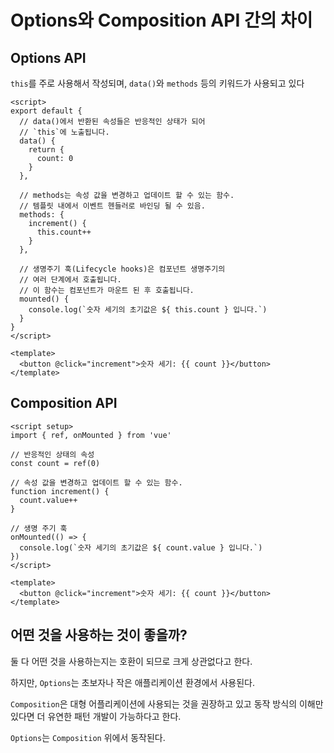 # Options와 Composition API 간의 차이

## Options API

`this`를 주로 사용해서 작성되며, `data()`와 `methods` 등의 키워드가 사용되고 있다

```vue
<script>
export default {
  // data()에서 반환된 속성들은 반응적인 상태가 되어
  // `this`에 노출됩니다.
  data() {
    return {
      count: 0
    }
  },

  // methods는 속성 값을 변경하고 업데이트 할 수 있는 함수.
  // 템플릿 내에서 이벤트 헨들러로 바인딩 될 수 있음.
  methods: {
    increment() {
      this.count++
    }
  },

  // 생명주기 훅(Lifecycle hooks)은 컴포넌트 생명주기의
  // 여러 단계에서 호출됩니다.
  // 이 함수는 컴포넌트가 마운트 된 후 호출됩니다.
  mounted() {
    console.log(`숫자 세기의 초기값은 ${ this.count } 입니다.`)
  }
}
</script>

<template>
  <button @click="increment">숫자 세기: {{ count }}</button>
</template>
```


## Composition API

```vue
<script setup>
import { ref, onMounted } from 'vue'

// 반응적인 상태의 속성
const count = ref(0)

// 속성 값을 변경하고 업데이트 할 수 있는 함수.
function increment() {
  count.value++
}

// 생명 주기 훅
onMounted(() => {
  console.log(`숫자 세기의 초기값은 ${ count.value } 입니다.`)
})
</script>

<template>
  <button @click="increment">숫자 세기: {{ count }}</button>
</template>
```


## 어떤 것을 사용하는 것이 좋을까?

둘 다 어떤 것을 사용하는지는 호환이 되므로 크게 상관없다고 한다. 

하지만, `Options`는 초보자나 작은 애플리케이션 환경에서 사용된다.

`Composition`은 대형 어플리케이션에 사용되는 것을 권장하고 있고 동작 방식의 이해만 있다면 더 유연한 패턴 개발이 가능하다고 한다.

`Options`는 `Composition` 위에서 동작된다.